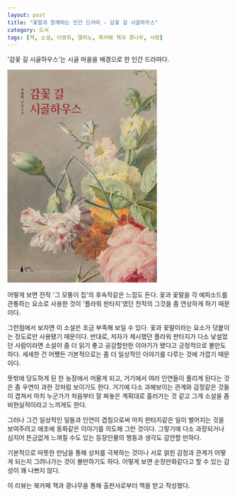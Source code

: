 ```yaml
---
layout: post
title: "꽃말과 함께하는 인간 드라마 - 감꽃 길 시골하우스"
category: 도서
tags: [책, 소설, 이영희, 델피노, 북카페 책과 콩나무, 서평]
---
```


'감꽃 길 시골하우스'는
시골 마을을 배경으로 한 인간 드라마다.

![표지](/images/book/persimmon-flower-road-country-house-book-h480.jpg)

어떻게 보면 전작 '그 모퉁이 집'의 후속작같은 느낌도 든다.
꽃과 꽃말을 각 에피소드를 관통하는 요소로 사용한 것이
'플라워 판타지'였던 전작의 그것을 좀 연상하게 하기 때문이다.

그런점에서 보자면 이 소설은 조금 부족해 보일 수 있다.
꽃과 꽃말이라는 요소가 덧붙이는 정도로만 사용됐기 때문이다.
반대로, 저자가 제시했던 플라워 판타지가 다소 낯설었던 사람이라면
소설이 좀 더 읽기 좋고 공감할만한 이야기가 됐다고 긍정적으로 볼만도 하다.
세세한 건 어쨌든 기본적으로는 좀 더 일상적인 이야기를 다루는 것에 가깝기 때문이다.

뜻밖에 당도하게 된 한 농장에서 머물게 되고,
거기에서 여러 인연들이 풀리게 된다는 것은
좀 우연이 과한 것처럼 보이기도 한다.
거기에 다소 과해보이는 관계와 감정같은 것들이 겹쳐서
마치 누군가가 처음부터 잘 짜놓은 계획대로 흘러가는 것 같고
그게 소설을 좀 비현실적이라고 느끼게도 한다.

그러나 그건 일상적인 일들과 인연이 겹침으로써
마치 판타지같은 일이 벌어지는 것을 보여주려고
애초에 동화같은 이야기를 의도해 그런 것이다.
그렇기에 다소 과장되거나 심지어 뜬금없게 느껴질 수도 있는 등장인물의 행동과 생각도 감안할 만하다.

기본적으로 따뜻한 만남을 통해 상처를 극복하는 것이나
서로 얽힌 감정과 관계가 어떻게 되는지 그려나가는 것이 볼만하기도 하다.
어떻게 보면 순정만화같다고 할 수 있는 감성이 꽤 나쁘지 않다.



<div class="im im-info">
이 리뷰는 북카페 책과 콩나무을 통해 출판사로부터 책을 받고 작성했다.
</div>
